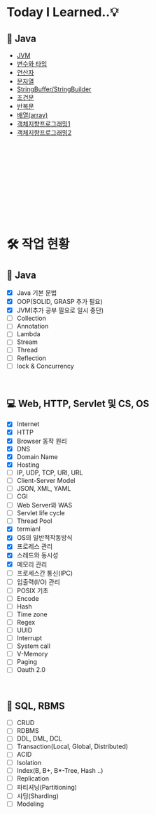 # Today I Learned..💡

## 📕 Java

- [JVM](./Java/JVM.md)
- [변수와 타입](./Java/VariableAndType.md)
- [연산자](./Java/Operator.md)
- [문자열](./Java/String.md)
- [StringBuffer/StringBuilder](./Java/StringBufferAndStringBuilder.md)
- [조건문](./Java/ifAndSwitch.md)
- [반복문](./Java/forWhile.md)
- [배열(array)](./Java/Array.md)
- [객체지향프로그래밍1](./Java/OOP1.md)
- [객체지향프로그래밍2](./Java/OOP2.md)

<br /><br /><br /><br /><br /><br /><br /><br /><br /><br />

# 🛠️ 작업 현황

## 📕 Java

- [x] Java 기본 문법
- [x] OOP(SOLID, GRASP 추가 필요)
- [x] JVM(추가 공부 필요로 일시 중단)
- [ ] Collection
- [ ] Annotation
- [ ] Lambda
- [ ] Stream
- [ ] Thread
- [ ] Reflection
- [ ] lock & Concurrency

<br />

## 💻 Web, HTTP, Servlet 및 CS, OS

- [x] Internet
- [x] HTTP
- [x] Browser 동작 원리
- [x] DNS
- [x] Domain Name
- [x] Hosting
- [ ] IP, UDP, TCP, URI, URL
- [ ] Client-Server Model
- [ ] JSON, XML, YAML
- [ ] CGI
- [ ] Web Server와 WAS
- [ ] Servlet life cycle
- [ ] Thread Pool
- [x] termianl
- [x] OS의 일반적작동방식
- [x] 프로레스 관리
- [x] 스레드와 동시성
- [x] 메모리 관리
- [ ] 프로세스간 통신(IPC)
- [ ] 입출력(I/O) 관리
- [ ] POSIX 기초
- [ ] Encode
- [ ] Hash
- [ ] Time zone
- [ ] Regex
- [ ] UUID
- [ ] Interrupt
- [ ] System call
- [ ] V-Memory
- [ ] Paging
- [ ] Oauth 2.0

<br />

## 💾 SQL, RBMS

- [ ] CRUD
- [ ] RDBMS
- [ ] DDL, DML, DCL
- [ ] Transaction(Local, Global, Distributed)
- [ ] ACID
- [ ] Isolation
- [ ] Index(B, B+, B\*-Tree, Hash ..)
- [ ] Replication
- [ ] 파티셔닝(Partitioning)
- [ ] 샤딩(Sharding)
- [ ] Modeling
